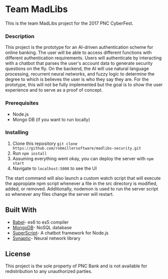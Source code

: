 # Team MadLibs

This is the team MadLibs project for the 2017 PNC CyberFest.

### Description

This project is the prototype for an AI-driven authentication scheme for online banking. The user will be able to access different functions with different authentication requirements. Users will authenticate by interacting with a chatbot that parses the user's account data to generate security questions on the fly. On the backend, the AI will use natural language processing, recurrent neural networks, and fuzzy logic to determine the degree to which is believes the user is who they say they are. For the prototype, this will not be fully implemented but the goal is to show the user experience and to serve as a proof of concept.

### Prerequisites

* Node.js
* Mongo DB (if you want to run locally)

### Installing

1) Clone this repository `git clone https://github.com/robmillersoftware/madlibs-security.git`
2) Run `npm install`
3) Assuming everything went okay, you can deploy the server with `npm start`
4) Navigate to `localhost:5000` to see the UI

The start command will also launch a custom watch script that will execute the appropiate npm script whenever a file in
the src directory is modified, added, or removed. Additionally, nodemon is used to run the server script so whenever any
files change the server will restart.

## Built With

* [Babel](https://babeljs.io/)- es6 to es5 compiler
* [MongoDB](https://mongodb.github.io/node-mongodb-native/)- NoSQL database
* [SuperScript](https://github.com/superscriptjs/superscript)- A chatbot framework for Node.js
* [Synaptic](http://caza.la/synaptic/#/)- Neural network library

## License

This project is the sole property of PNC Bank and is not available for redistribution to any unauthorized parties.
